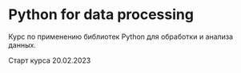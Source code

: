 # Python for data processing

Курс по применению библиотек Python для обработки и анализа данных. 

Старт курса 20.02.2023
